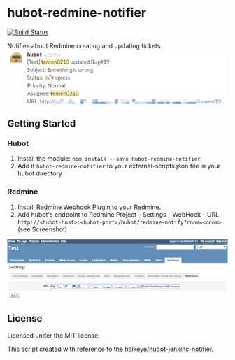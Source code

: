 # hubot-redmine-notifier

[![Build Status](https://travis-ci.org/tenten0213/hubot-redmine-notifier.png?branch=master)](https://travis-ci.org/tenten0213/hubot-redmine-notifier)

Notifies about Redmine creating and updating tickets.
![notification to chat screenshot](notification-screenshot.png)

## Getting Started

### Hubot
1. Install the module: `npm install --save hubot-redmine-notifier`
2. Add it `hubot-redmine-notifier` to your external-scripts.json file in your hubot directory

### Redmine
1. Install [Redmine Webhook Plugin](https://github.com/suer/redmine_webhook) to your Redmine.
2. Add hubot's endpoint to Redmine Project - Settings - WebHook - URL `http://<hubot-host>:<hubot-port>/hubot/redmine-notify?room=<room>` (see Screenshot)

![webhook settings of redmine screenshot](redmine-webhook-settings-screenshot.png)

## License
Licensed under the MIT license.

This script created with reference to the [halkeye/hubot-jenkins-notifier](https://github.com/halkeye/hubot-jenkins-notifier).
